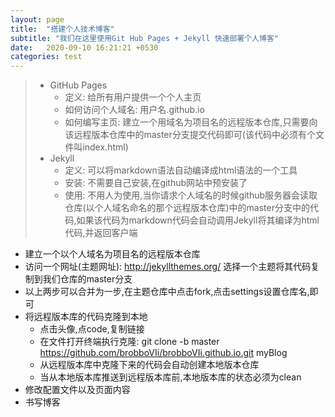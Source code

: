 ```yaml
---
layout: page
title:  "搭建个人技术博客"
subtitle: "我们在这里使用Git Hub Pages + Jekyll 快速部署个人博客"
date:   2020-09-10 16:21:21 +0530
categories: test
---
```



> - GitHub Pages 
>   - 定义: 给所有用户提供一个个人主页
>   - 如何访问个人域名: 用户名.github.io
>   - 如何编写主页:  建立一个用域名为项目名的远程版本仓库,只需要向该远程版本仓库中的master分支提交代码即可(该代码中必须有个文件叫index.html)
> - Jekyll
>   - 定义: 可以将markdown语法自动编译成html语法的一个工具
>   - 安装: 不需要自己安装,在github网站中预安装了
>   - 使用: 不用人为使用,当你请求个人域名的时候github服务器会读取仓库(以个人域名命名的那个远程版本仓库)中的master分支中的代码,如果该代码为markdown代码会自动调用Jekyll将其编译为html代码,并返回客户端

- 建立一个以个人域名为项目名的远程版本仓库
- 访问一个网址(主题网址): http://jekyllthemes.org/ 选择一个主题将其代码复制到我们仓库的master分支
- 以上两步可以合并为一步,在主题仓库中点击fork,点击settings设置仓库名,即可
- 将远程版本库的代码克隆到本地
  - 点击头像,点code,复制链接
  - 在文件打开终端执行克隆: git clone -b master https://github.com/brobboVIi/brobboVIi.github.io.git myBlog
  - 从远程版本库中克隆下来的代码会自动创建本地版本仓库
  - 当从本地版本库推送到远程版本库前,本地版本库的状态必须为clean
- 修改配置文件以及页面内容
- 书写博客